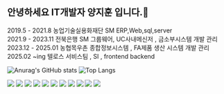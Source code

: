 ## 안녕하세요 IT개발자 양지훈 입니다.👋 <br>
2019.5 - 2021.8 농업기술실용화재단 SM  ERP,Web,sql,server <br>
2021.9 - 2023.11  전북은행 SM  그룹웨어, UC사내메신저 , 금소부시스템 개발 관리 <br>
2023.12 - 2025.01  농협목우촌 종합정보시스템 , FA제품 생산 시스템 개발 관리 <br>
2025.02 ~ing   텔로스 서비스팀 , SI , frontend backend <br>




![Anurag's GitHub stats](https://github-readme-stats.vercel.app/api?username=Jihun22&show_icons=true&theme=transparent)
![Top Langs](https://github-readme-stats.vercel.app/api/top-langs/?username=Jihun22)




![](https://img.shields.io/badge/Python-3776AB?style=for-the-badge&logo=python&logoColor=white)
![](https://img.shields.io/badge/JavaScript-F7DF1E?style=for-the-badge&logo=JavaScript&logoColor=white)
![](https://img.shields.io/badge/Java-ED8B00?style=for-the-badge&logo=openjdk&logoColor=white)
![](https://img.shields.io/badge/jQuery-0769AD?style=for-the-badge&logo=jquery&logoColor=white)
 ![](https://img.shields.io/badge/Spring-6DB33F?style=for-the-badge&logo=spring&logoColor=white)
 ![](https://img.shields.io/badge/MySQL-00000F?style=for-the-badge&logo=mysql&logoColor=white)
 ![](https://img.shields.io/badge/Oracle-F80000?style=for-the-badge&logo=Oracle&logoColor=white)
 ![](https://img.shields.io/badge/mac%20os-000000?style=for-the-badge&logo=apple&logoColor=white)
 ![](https://img.shields.io/badge/Linux-FCC624?style=for-the-badge&logo=linux&logoColor=black)
 	![](https://img.shields.io/badge/Windows-0078D6?style=for-the-badge&logo=windows&logoColor=white)
  	![](https://img.shields.io/badge/Cent%20OS-262577?style=for-the-badge&logo=CentOS&logoColor=white)
<!--
**Jihun22/Jihun22** is a ✨ _special_ ✨ repository because its `README.md` (this file) appears on your GitHub profile.

Here are some ideas to get you started:

- 🔭 I’m currently working on ...
- 🌱 I’m currently learning ...
- 👯 I’m looking to collaborate on ...
- 🤔 I’m looking for help with ...
- 💬 Ask me about ...
- 📫 How to reach me: ...
- 😄 Pronouns: ...
- ⚡ Fun fact: ...
-->
